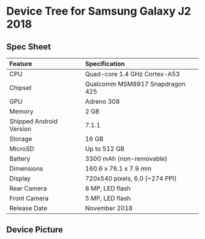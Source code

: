 # Device Tree for Samsung Galaxy J2 2018

## Spec Sheet

| Feature                 | Specification                     |
| :---------------------- | :-------------------------------- |
| CPU                     | Quad-core 1.4 GHz Cortex-A53      |
| Chipset                 | Qualcomm MSM8917 Snapdragon 425   |
| GPU                     | Adreno 308                        |
| Memory                  | 2 GB	                          |
| Shipped Android Version | 7.1.1                             |
| Storage                 | 16 GB                             |
| MicroSD                 | Up to 512 GB                      |
| Battery                 | 3300 mAh (non-removable)          |
| Dimensions              | 160.6 x 76.1 x 7.9 mm             |
| Display                 | 720x540 pixels, 6.0 (~274 PPI)   |
| Rear Camera             | 8 MP, LED flash                   |
| Front Camera            | 5 MP, LED flash                   |
| Release Date            | November 2018                     |

## Device Picture

